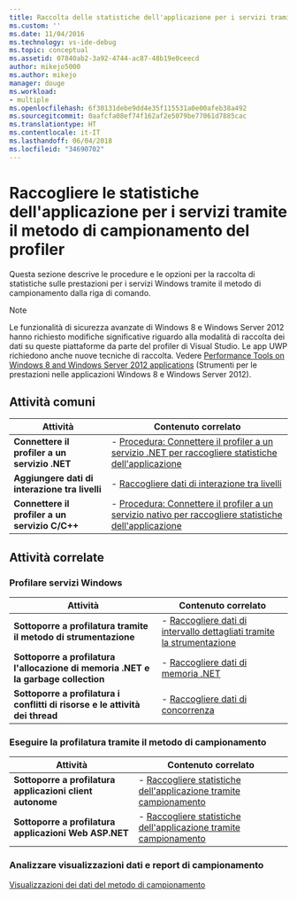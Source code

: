 ```yaml
---
title: Raccolta delle statistiche dell'applicazione per i servizi tramite il metodo di campionamento del profiler | Microsoft Docs
ms.custom: ''
ms.date: 11/04/2016
ms.technology: vs-ide-debug
ms.topic: conceptual
ms.assetid: 07840ab2-3a92-4744-ac87-48b19e0ceecd
author: mikejo5000
ms.author: mikejo
manager: douge
ms.workload:
- multiple
ms.openlocfilehash: 6f30131debe9dd4e35f115531a0e00afeb38a492
ms.sourcegitcommit: 0aafcfa08ef74f162af2e5079be77061d7885cac
ms.translationtype: HT
ms.contentlocale: it-IT
ms.lasthandoff: 06/04/2018
ms.locfileid: "34690702"
---
```

# <a name="collect-application-statistics-for-services-by-using-the-profiler-sampling-method"></a>Raccogliere le statistiche dell'applicazione per i servizi tramite il metodo di campionamento del profiler
Questa sezione descrive le procedure e le opzioni per la raccolta di statistiche sulle prestazioni per i servizi Windows tramite il metodo di campionamento dalla riga di comando.  
  
> [!NOTE]
>  Le funzionalità di sicurezza avanzate di Windows 8 e Windows Server 2012 hanno richiesto modifiche significative riguardo alla modalità di raccolta dei dati su queste piattaforme da parte del profiler di Visual Studio. Le app UWP richiedono anche nuove tecniche di raccolta. Vedere [Performance Tools on Windows 8 and Windows Server 2012 applications](../profiling/performance-tools-on-windows-8-and-windows-server-2012-applications.md) (Strumenti per le prestazioni nelle applicazioni Windows 8 e Windows Server 2012).  
  
## <a name="common-tasks"></a>Attività comuni  
  
|Attività|Contenuto correlato|  
|----------|---------------------|  
|**Connettere il profiler a un servizio .NET**|-   [Procedura: Connettere il profiler a un servizio .NET per raccogliere statistiche dell'applicazione](../profiling/how-to-attach-the-profiler-to-a-dotnet-service-to-collect-application-statistics-by-using-the-command-line.md)|  
|**Aggiungere dati di interazione tra livelli**|-   [Raccogliere dati di interazione tra livelli](../profiling/adding-tier-interaction-data-from-the-command-line.md)|  
|**Connettere il profiler a un servizio C/C++**|-   [Procedura: Connettere il profiler a un servizio nativo per raccogliere statistiche dell'applicazione](../profiling/how-to-attach-the-profiler-to-a-native-service-to-collect-application-statistics-by-using-the-command-line.md)|  
  
## <a name="related-tasks"></a>Attività correlate  
  
### <a name="profile-windows-services"></a>Profilare servizi Windows  
  
|Attività|Contenuto correlato|  
|----------|---------------------|  
|**Sottoporre a profilatura tramite il metodo di strumentazione**|-   [Raccogliere dati di intervallo dettagliati tramite la strumentazione](../profiling/collecting-detailed-timing-data-for-services-by-using-the-instrumentation-method.md)|  
|**Sottoporre a profilatura l'allocazione di memoria .NET e la garbage collection**|-   [Raccogliere dati di memoria .NET](../profiling/collecting-memory-data-from-dotnet-framework-services-by-using-the-profiler-command-line.md)|  
|**Sottoporre a profilatura i conflitti di risorse e le attività dei thread**|-   [Raccogliere dati di concorrenza](../profiling/collecting-concurrency-data-for-a-service-by-using-the-profiler-command-line.md)|  
  

### <a name="profile-by-using-the-sampling-method"></a>Eseguire la profilatura tramite il metodo di campionamento  
  
|Attività|Contenuto correlato|  
|----------|---------------------|  
|**Sottoporre a profilatura applicazioni client autonome**|-   [Raccogliere statistiche dell'applicazione tramite campionamento](../profiling/collecting-application-statistics-for-stand-alone-applications.md)|  
|**Sottoporre a profilatura applicazioni Web ASP.NET**|-   [Raccogliere statistiche dell'applicazione tramite campionamento](../profiling/collecting-application-statistics-for-aspnet-using-the-profiler-sampling-method.md)|  
  
### <a name="analyze-sampling-data-views-and-reports"></a>Analizzare visualizzazioni dati e report di campionamento  
 [Visualizzazioni dei dati del metodo di campionamento](../profiling/profiler-sampling-method-data-views.md)

  
